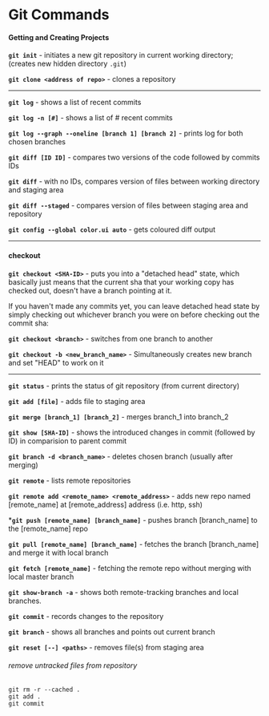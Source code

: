 # Git Commands

#### Getting and Creating Projects

**`git init`** - initiates a new git repository in current working directory;
				(creates new hidden directory `.git`)
                
**`git clone <address of repo>`** - clones a repository

---

**`git log`** - shows a list of recent commits

**`git log -n [#]`** - shows a list of # recent commits

**`git log --graph --oneline [branch 1] [branch 2]`** - prints log for both chosen branches

**`git diff [ID ID]`** - compares two versions of the code followed by commits IDs

**`git diff`** - with no IDs, compares version of files between
			working directory and staging area

**`git diff --staged`** - compares version of files between
						staging area and repository 


**`git config --global color.ui auto`** - gets coloured diff output

---
#### checkout


**`git checkout <SHA-ID>`** - puts you into a "detached head" state, which basically just means that the current sha that your working copy has checked out, doesn't have a branch pointing at it.

If you haven't made any commits yet, you can leave detached head state by simply checking out whichever branch you were on before checking out the commit sha:

**`git checkout <branch>`** - switches from one branch to another

**`git checkout -b <new_branch_name>`** - Simultaneously creates new branch and 
										set "HEAD" to work on it

---

**`git status`** - prints the status of git repository (from current directory)

**`git add [file]`** - adds file to staging area

**`git merge [branch_1] [branch_2]`** - merges branch_1 into branch_2

**`git show [SHA-ID]`** - shows the introduced changes in commit (followed by ID) in 
					comparision to parent commit
  
**`git branch -d <branch_name>`** - deletes chosen branch (usually after merging)
 
**`git remote`** - lists remote repositories

**`git remote add <remote_name> <remote_address>`** - adds new repo named 
						[remote_name] at [remote_address] address (i.e. http, ssh)

***`git push [remote_name] [branch_name]`** - pushes branch [branch_name] 
								to the [remote_name] repo   

**`git pull [remote_name] [branch_name]`** - fetches the branch
 							[branch_name] and merge it with local branch

**`git fetch [remote_name]`** - fetching the remote repo without merging with  
 								local master branch

**`git show-branch -a`** - shows both remote-tracking branches and local branches.

**`git commit`** - records changes to the repository

**`git branch`** - shows all branches and points out current branch

**`git reset [--] <paths>`** - removes file(s) from staging area

###### remove untracked files from repository
```
git rm -r --cached .
git add .
git commit
```

